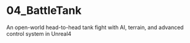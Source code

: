 # 04_BattleTank
An open-world head-to-head tank fight with AI, terrain, and advanced control system in Unreal4
